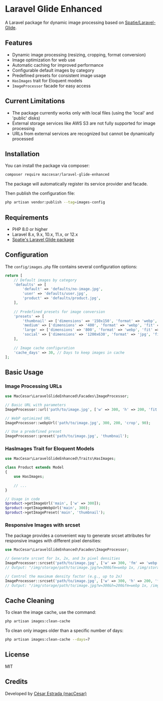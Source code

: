 # Laravel Glide Enhanced

A Laravel package for dynamic image processing based on [Spatie/Laravel-Glide](https://github.com/spatie/laravel-glide).

## Features

- Dynamic image processing (resizing, cropping, format conversion)
- Image optimization for web use
- Automatic caching for improved performance
- Configurable default images by category
- Predefined presets for consistent image usage
- `HasImages` trait for Eloquent models
- `ImageProcessor` facade for easy access

## Current Limitations

- The package currently works only with local files (using the 'local' and 'public' disks)
- External storage services like AWS S3 are not fully supported for image processing
- URLs from external services are recognized but cannot be dynamically processed

## Installation

You can install the package via composer:

```bash
composer require maccesar/laravel-glide-enhanced
```

The package will automatically register its service provider and facade.

Then publish the configuration file:

```bash
php artisan vendor:publish --tag=images-config
```

## Requirements

- PHP 8.0 or higher
- Laravel 8.x, 9.x, 10.x, 11.x, or 12.x
- [Spatie's Laravel Glide package](https://github.com/spatie/laravel-glide)

## Configuration

The `config/images.php` file contains several configuration options:

```php
return [
    // Default images by category
    'defaults' => [
        'default' => 'defaults/no-image.jpg',
        'user' => 'defaults/user.jpg',
        'product' => 'defaults/product.jpg',
    ],
    
    // Predefined presets for image conversion
    'presets' => [
        'thumbnail' => ['dimensions' => '150x150', 'format' => 'webp', 'fit' => 'crop'],
        'medium' => ['dimensions' => '400', 'format' => 'webp', 'fit' => 'max'],
        'large' => ['dimensions' => '800', 'format' => 'webp', 'fit' => 'max'],
        'social' => ['dimensions' => '1200x630', 'format' => 'jpg', 'fit' => 'crop'],
    ],
    
    // Image cache configuration
    'cache_days' => 30, // Days to keep images in cache
];
```

## Basic Usage

### Image Processing URLs

```php
use MacCesar\LaravelGlideEnhanced\Facades\ImageProcessor;

// Basic URL with parameters
ImageProcessor::url('path/to/image.jpg', ['w' => 300, 'h' => 200, 'fit' => 'crop']);

// WebP optimized URL
ImageProcessor::webpUrl('path/to/image.jpg', 300, 200, 'crop', 90);

// Use a predefined preset
ImageProcessor::preset('path/to/image.jpg', 'thumbnail');
```

### HasImages Trait for Eloquent Models

```php
use MacCesar\LaravelGlideEnhanced\Traits\HasImages;

class Product extends Model
{
    use HasImages;
    
    // ...
}

// Usage in code
$product->getImageUrl('main', ['w' => 300]);
$product->getImageWebpUrl('main', 300);
$product->getImagePreset('main', 'thumbnail');
```

### Responsive Images with srcset

The package provides a convenient way to generate srcset attributes for responsive images with different pixel densities:

```php
use MacCesar\LaravelGlideEnhanced\Facades\ImageProcessor;

// Generate srcset for 1x, 2x, and 3x pixel densities
ImageProcessor::srcset('path/to/image.jpg', ['w' => 300, 'fm' => 'webp']);
// Output: "/img/storage/path/to/image.jpg?w=300&fm=webp 1x, /img/storage/path/to/image.jpg?w=600&fm=webp 2x, /img/storage/path/to/image.jpg?w=900&fm=webp 3x"

// Control the maximum density factor (e.g., up to 2x)
ImageProcessor::srcset('path/to/image.jpg', ['w' => 300, 'h' => 200, 'fm' => 'webp'], 2);
// Output: "/img/storage/path/to/image.jpg?w=300&h=200&fm=webp 1x, /img/storage/path/to/image.jpg?w=600&h=400&fm=webp 2x"
```

## Cache Cleaning

To clean the image cache, use the command:

```bash
php artisan images:clean-cache
```

To clean only images older than a specific number of days:

```bash
php artisan images:clean-cache --days=7
```

## License

MIT

## Credits

Developed by [César Estrada (macCesar)](https://github.com/macCesar)
